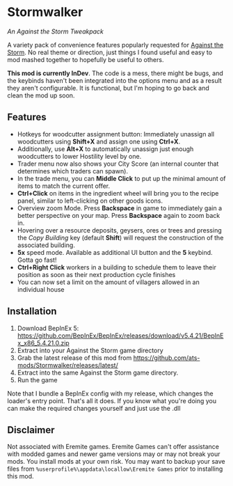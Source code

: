 # Stormwalker
*An Against the Storm Tweakpack*

A variety pack of convenience features popularly requested for [Against the Storm](https://www.gog.com/game/against_the_storm). No real theme or direction, just things I found useful and easy to mod mashed together to hopefully be useful to others.

**This mod is currently InDev**. The code is a mess, there might be bugs, and the keybinds haven't been integrated into the options menu and as a result they aren't configurable. It is functional, but I'm hoping to go back and clean the mod up soon.

## Features

- Hotkeys for woodcutter assignment button: Immediately unassign all woodcutters using **Shift+X** and assign one using **Ctrl+X**. 
- Additionally, use **Alt+X** to automatically unassign just enough woodcutters to lower Hostility level by one.
- Trader menu now also shows your City Score (an internal counter that determines which traders can spawn).
- In the trade menu, you can **Middle Click** to put up the minimal amount of items to match the current offer.
- **Ctrl+Click** on items in the ingredient wheel will bring you to the recipe panel, similar to left-clicking on other goods icons.
- Overview zoom Mode. Press **Backspace** in game to immediately gain a better perspective on your map. Press **Backspace** again to zoom back in.
- Hovering over a resource deposits, geysers, ores or trees and pressing the *Copy Building* key (default **Shift**) will request the construction of the associated building.
-  **5x** speed mode. Available as additional UI button and the **5** keybind. Gotta go fast!
- **Ctrl+Right Click** workers in a building to schedule them to leave their position as soon as their next production cycle finishes
- You can now set a limit on the amount of villagers allowed in an individual house

## Installation

1. Download BepInEx 5: https://github.com/BepInEx/BepInEx/releases/download/v5.4.21/BepInEx_x86_5.4.21.0.zip
2. Extract into your Against the Storm game directory
3. Grab the latest release of this mod from https://github.com/ats-mods/Stormwalker/releases/latest/
4. Extract into the same Against the Storm game directory.
5. Run the game

Note that I bundle a BepInEx config with my release, which changes the loader's entry point. That's all it does. If you know what you're doing you can make the required changes yourself and just use the .dll


## Disclaimer

Not associated with Eremite games. Eremite Games can't offer assistance with modded games and newer game versions may or may not break your mods. You install mods at your own risk. You may want to backup your save files from `%userprofile%\appdata\locallow\Eremite Games` prior to installing this mod.